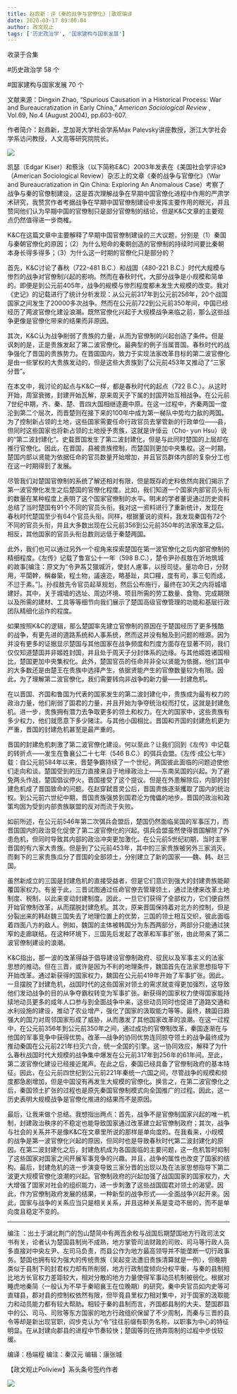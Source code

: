 ```yaml
---
title: 赵鼎新：评《秦的战争与官僚化》|政观编译
date: 2020-03-17 09:00:04
author: 政文观止
tags: ['历史政治学', '国家建构与国家发展']
---
```



收录于合集

#历史政治学 58 个

#国家建构与国家发展 70 个

文献来源：Dingxin Zhao, “Spurious Causation in a Historical Process: War and
Bureaucratization in Early China,” _American Sociological Review_ , Vol.69,
No.4 (August 2004), pp.603-607.

  

作者简介：赵鼎新，芝加哥大学社会学系Max Palevsky讲座教授，浙江大学社会学系访问教授，人文高等研究院院长。

  

![](/images/328/2.jpeg)

  

凯瑟（Edgar Kiser）和蔡泳（以下简称E&C）2003年发表在《美国社会学评论》（American Sociological
Review）杂志上的文章《秦的战争与官僚化》（War and Bureaucratization in Qin China: Exploring An
Anomalous
Case）考察了战争与秦的官僚制建设，这是首次理解战争在早期中国官僚化进程中作用的严肃学术研究，我赞赏作者考据战争在早期中国官僚制建设中发挥主要作用的眼光，并且赞同他们认为早期中国的官僚制只是部分官僚制的结论，但是K&C文章的主要观点仍然值得进一步商榷。

  

K&C在这篇文章中主要解释了早期中国官僚制建设的三大议题，分别是（1）秦国与秦朝官僚化的原因；（2）为什么短命的秦朝创造的官僚制的持续时间要比秦朝本身长得多得多；（3）为什么这一时期的官僚化只是部分的？

  

首先，K&C讨论了春秋（722-481 B.C.）和战国（480-221
B.C.）时代大规模与惨烈的战争对官僚制兴起的影响。然而在春秋时代，大部分战争是小规模和简单的。即便是到公元前405年，战争的规模与惨烈程度都未发生大规模的改变。我对《史记》的记载进行了统计分析发现：从公元前317年到公元前256年，20个战国国家之间发生了20000多次战争。然而在公元前722到公元前350年间，中国已经经历了两波官僚化建设浪潮。既然官僚化兴起于大规模战争来临之前，那么这些战争更像是官僚化带来的结果而非原因。

  

其次，K&C认为战争削弱了贵族的力量，从而为官僚制的兴起创造了条件。但是讽刺的是，正是贵族发起了第二波官僚化。最典型的例子当属晋国。春秋时代的战争强化了晋国的贵族势力。在晋国国内，致力于实现法家改革目标的第二波官僚化是由一些掌权的大贵族发动的，但是这些大贵族到了公元前453年又推动了“三家分晋”。

  

在本文中，我讨论的起点与K&C一样，都是春秋时代的起点（722
B.C.）。从这时开始，周室衰微，封建开始瓦解，原来周天子下属的封国开始互相战争。在公元前7世纪中期，齐、秦、楚、晋四大国相继逐鹿中原。在这一过程中，齐秦两国一度沦到第二个层次，而晋楚则在接下来的100年中成为第一梯队中势均力敌的两国。为了控制新占领的土地，这些国家需要任命行政官员去掌管新的行政单位——县，但同时这些国家也将新占领的土地授予贵族，这就是许倬云（Cho-
yun
Hsu）说的“第二波封建化”。史载晋国发生了第二波封建化，但是与此同时楚国的上层却在推行官僚化。因此，在晋国，县被贵族控制，而楚国则更加中央集权。这一时期，楚国内部以贤能为依据任命的官员数量开始增加，并且官员群体内部的复杂分工也在这一时期得到了发展。

  

尽管我们对楚国官僚制的系统了解还相对有限，但是既存的史料依然向我们揭示了第一波官僚化发生之后楚国的官僚化程度。比如，我们知道一个国家内部官员头衔的数量在某种程度上表明了这个国家官僚制的水平。明末的学者董说通过历史资料总结了当时楚国有91个不同的官员头衔。我对这一资料进行了重新统计，发现在春秋时代楚国至少有64个官员头衔。同样，根据董说的资料，我发现秦国有72个不同的官员头衔，并且大多数出现在公元前356到公元前350年的法家改革之后。相反，其他国家的官员头衔总数则远低于秦楚两国。

  

此外，我们也可以通过另外一个视角来探索楚国在第一波官僚化之后内部官僚制的精细程度。《左传》记载了鲁宣公十一年（598
B.C.），楚令尹孙叔敖在沂地筑城的故事[编注：原文为“令尹蒍艾獵城沂，使封人慮事，以授司徒。量功命日，分财用，平闆幹，稱畚築，程土物，議遠迩，略基趾，具□糧，度有司，事三旬而成，不愆于素。”]。孙叔敖先令官员起草规划，然后公布施行，最终在30天之内将城墙建好。其中，关于城墙的选址、周边环境、项目所需的劳工数量、食物、完成期限以及所需的建材、工具等等细节向我们展示了楚国高级官僚管理的功能和基层行政团队精细化运作的程度。

  

如果按照K&C的逻辑，那么楚国率先建立官僚制的原因在于楚国经历了更多残酷的战争，有更先进的道路系统和人事系统，然而这并没有触及到问题的根源。因为并没有更多的证据显示楚国与其他国家在战争频度和烈度方面存在显著不同，我们仅仅知道楚国并非姬姓封国，并且处于周天子分封体系的边缘。与其他姬姓诸国相比，楚国更加中央集权化。此外，楚国官员的任命并非全以贤能为依据，他们其中的大多数还是由楚王在贵族中选择产生，依据贤能产生的官僚数量较为有限。因此，为了理解第二波官僚化，我们需要转向非战争的新力量——封建危机。

  

在以晋国、齐国和鲁国为代表的国家发生的第二波封建化中，贵族成为最有权力的政治力量，他们削弱了国君的力量，并且开始为争夺统治权而打仗，这就是封建危机。进一步，贵族拥有潜力去争取更多的领土和权力。在大的国家中，这些贵族有多少权力，他们就愿意下多少赌注。与其他小国相比，晋国和齐国的封建危机更为严重，晋国的封建危机甚至是最严重的。

  

晋国的封建危机刺激了第二波官僚化建设。何以至此？让我们回到《左传》中记载的转折点——发生在鲁襄公二十七年（546
B.C.）的弭兵会盟。《左传·成公七年》载：自公元前584年以来，晋楚争霸持续了一个世纪，两国彼此面临的问题迫使他们走向和谈。楚国受到的压力直接来自于地缘政治上——东南吴国的兴起。为了避免两头作战，楚国倡议停火，晋国接受了这个提议。但是在外患解除后，内部的封建危机成了晋国致命的问题。在赵穿弑晋灵公后，晋国贵族逐渐攫取了国内的统治权。到公元前六世纪中期，晋国贵族强势到国君沦为傀儡的地步。晋国的政治和政策均因为受到内部贵族联盟的反对而流于失败。

  

如前所述，在公元前546年第二次弭兵会盟后，楚国仍然面临吴国的军事压力，而晋国国内的政治变化促使了第二波官僚化的兴起。弭兵会盟虽然使得晋国解除了外患危机，但同时导致其内部的政治冲突更加激化。在公元前5世纪初期，当时主宰晋国的有六家大贵族。但是到了公元前453年，其中的三家贵族被另外三家消灭，而剩下的三家贵族瓜分了晋国的全部领土，分别建立了新的国家——魏、韩、赵三国。

  

虽然新成立的三国是封建危机的直接受益者，但是它们意识到强大的封建贵族能颠覆国家权力。有鉴于此，三晋试图通过任命官僚去管理领土，通过法律来改革土地制度、税制，以此来变动封建制度。因此，一旦它们获得了全部权力，它们便自然开始官僚制改革，从而摆脱封建危机。其次，原来晋国保持着对北方的控制，但是分裂出来的韩赵魏三国失去了地理位置上的优势，三国的领土相互交织，彼此面临着四面八方的敌人。例如，魏国的主体被韩国分为东西两部分，两部分只能通过狭窄的走廊联结。在这种环境下，三国先后发起了改革和军事扩张，由此带来了第二波官僚制建设的浪潮。

  

K&C指出，那一波的改革得益于倡导建设官僚制政府、驭民以及军事主义的法家思想的推动。但在三晋，或许是因为不利的地理条件，魏国首先在法家思想指导下开始改革。通过新获得的国家权力，魏国在公元前419年开始了军事扩张。因此，一旦摆脱了封建危机，战国时代的这些国家对领土的需求就变得更加强烈，这导致他们发动战争的目的从争夺霸权转变为军事扩张。新获得的国家权力使得国家能持续地动员更多的成年人口参与到全面战争中来，这些动员同时也促进了道路交通和水利设施的建设，推动了农业增产，强化了国家的汲取能力等等。最终，魏国日趋强大的国力对周邻国家形成了威胁，从而激发了其他国家改革的浪潮。在这一过程中，在公元前356年到公元前350年之间，通过成功的官僚制改革，秦国逐渐在与他国的军事竞争中获得优势。改革—战争的协同优势连同掠夺领土的战争最终成为推动秦国在公元前221年扫灭六合，统一全国的引擎。这一协同效应，解释了为什么春秋战国时代大规模的战争集中爆发在公元前317年到256年的61年间。至此，第二波官僚化建设已经接近尾声。在此之后，秦国已经具备了官僚制政府的基本特征。因此，在公元前四世纪到公元前221年秦统一六国之间，尽管战争的规模和频度都急剧增加，但是中国没有再发生大规模的官僚化。换言之，在第二波官僚化之后，秦国领土扩张的过程也是原先秦国官僚制模式向全国推广的过程。因此，这一历史表明大规模战争是官僚化推进的结果而不是原因。

  

最后，让我来做个总结。我想指出两点：首先，战争不是官僚制国家兴起的唯一机制，封建政治秩序的不稳定也能导致国家通过改革建立起官僚制政府；其次，战争与社会的关系并不是像K&C在文章里所说的那样是单向度的。在我看来，小规模的战争是第一波官僚化兴起的原因，但同时也是导致春秋时代第二波封建化的原因。在第二波封建化之后，封建危机成为各国面临的主要问题，这一危机暂时抑制了这些国家对国家之间开展军事竞争的兴趣。并且，战争的属性也改变了国家的结构。最后，封建危机的进一步演变导致三家分晋的出现以及在法家思想指导下第二波更大规模官僚化浪潮的兴起。官僚制政府的兴起加强了战国国家的国家权力，大大增强了国家对社会的组织能力，进一步刺激了这些战国国君对领土的渴望。因此，作为官僚制政府发展的结果，一种新型的战争形式——全面战争兴起开来。因此，国家与战争的关系应当只是相关关系，并且这种关系是变动不居的，而不是单向度且稳定不变的。
****

  

编注
：出土于湖北荆门的包山楚简中有两百余枚与战国后期楚国地方行政司法文书有关，论者认为楚国县制尚不成熟，地方掌管司法财政的司败、司马等行政人员多直接对中央左尹、左司马负责，而县公作为地方最高领导并不能垄断一切行政事务。楚国也拥有较为强大的传统贵族（吴起变法遭旧贵族清算就是一例），但晚期类似于县制下的封君权力却有所削弱，地方行政制度倾向分权平衡，与秦的县制相比地方长官权力差距较大，相对分散的地方力量使得军事动员机制被弱化。根据对睡虎地秦简（一般认为不早于秦昭襄王在位晚期）的研究，秦中央官员如内史等可直辖县，郡对县的控制权依然有限，但毕竟县里权力相对集中，对于国家的汲取能力和动员能力都有较大帮助。相较于秦的县制而言，齐国都县制的大夫、楚国郡县中的公、司马、司败等东方国家的地方行政组织保留了不少周制，而秦与三晋的县令等却是新出现官职，阎步克认为“令”往往前缀有职务名称，以职事为中心的特征明显。在从封建向郡县的进程中节奏较快；楚国等则在扬弃周制的过程中步伐较缓。

  

编译：杨端程 编注：秦汉元 编辑：康张城

【政文观止Poliview】系头条号签约作者

  

![](/images/328/3.jpeg)

  

